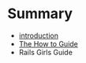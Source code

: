 # Summary

* [introduction](README.md)
* [The How to Guide](0_the_how_to_guide.md)
* Rails Girls Guide

